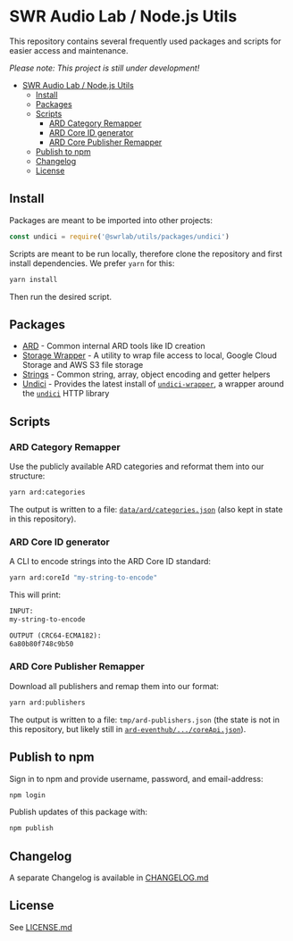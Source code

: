 # SWR Audio Lab / Node.js Utils

This repository contains several frequently used packages and scripts for easier access and maintenance.

*Please note: This project is still under development!*  

- [SWR Audio Lab / Node.js Utils](#swr-audio-lab--nodejs-utils)
  - [Install](#install)
  - [Packages](#packages)
  - [Scripts](#scripts)
    - [ARD Category Remapper](#ard-category-remapper)
    - [ARD Core ID generator](#ard-core-id-generator)
    - [ARD Core Publisher Remapper](#ard-core-publisher-remapper)
  - [Publish to npm](#publish-to-npm)
  - [Changelog](#changelog)
  - [License](#license)

## Install

Packages are meant to be imported into other projects:

```js
const undici = require('@swrlab/utils/packages/undici')
```

Scripts are meant to be run locally, therefore clone the repository and first install dependencies. We prefer `yarn` for this:

```sh
yarn install
```

Then run the desired script.

## Packages

- [ARD](./packages/ard) - Common internal ARD tools like ID creation
- [Storage Wrapper](./packages/storage-wrapper) - A utility to wrap file access to local, Google Cloud Storage and AWS S3 file storage
- [Strings](./packages/strings) - Common string, array, object encoding and getter helpers
- [Undici](./packages/undici) - Provides the latest install of [`undici-wrapper`](https://github.com/frytg/undici-wrapper), a wrapper around the [`undici`](https://undici.nodejs.org/) HTTP library

## Scripts

### ARD Category Remapper

Use the publicly available ARD categories and reformat them into our structure:

```sh
yarn ard:categories
```

The output is written to a file: [`data/ard/categories.json`](./data/ard/categories.json) (also kept in state in this repository).

### ARD Core ID generator

A CLI to encode strings into the ARD Core ID standard:

```sh
yarn ard:coreId "my-string-to-encode"
```

This will print:

```txt
INPUT:
my-string-to-encode

OUTPUT (CRC64-ECMA182):
6a80b80f748c9b50
```

### ARD Core Publisher Remapper

Download all publishers and remap them into our format:

```sh
yarn ard:publishers
```

The output is written to a file: `tmp/ard-publishers.json` (the state is not in this repository, but likely still in [`ard-eventhub/.../coreApi.json`](https://github.com/swrlab/ard-eventhub/blob/main/src/data/coreApi.json)).

## Publish to npm

Sign in to npm and provide username, password, and email-address:

```sh
npm login
```

Publish updates of this package with:

```sh
npm publish
```

## Changelog

A separate Changelog is available in [CHANGELOG.md](CHANGELOG.md)

## License

See [LICENSE.md](LICENSE.md)
